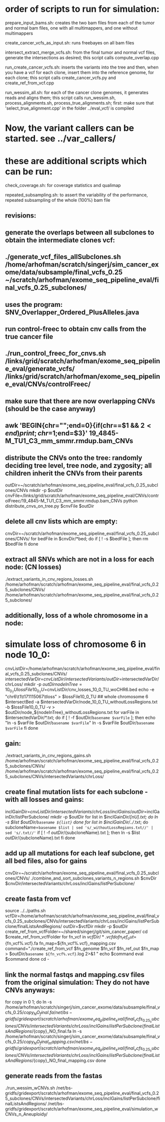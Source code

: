 ###
# order of scripts to run for simulation:
prepare_input_bams.sh: creates the two bam files from each of the tumor and normal bam files, one with all multimappers, and one without multimappers

create_cancer_vcfs_as_input.sh:	runs freebayes on all bam files

intersect_extract_merge_vcfs.sh: from the final tumor and normal vcf files, generate the intersections as desired; this script calls compute_overlap.cpp

run_create_cancer_vcfs.sh: inserts the variants into the tree and then, when you have a vcf for each clone, insert them into the reference genome, for each clone; this script calls create_cancer_vcfs.py and create_ref_from_vcf.cpp

run_wessim_all.sh: for each of the cancer clone genomes, it generates reads and aligns them; this script calls run_wessim.sh, process_alignments.sh, process_true_alignments.sh; first: make sure that 'select_true_alignment.cpp' in the folder ../eval_vcf/ is compiled


###
# Now, the variant callers can be started. see ../var_callers/

###
# these are additional scripts which can be run:

check_coverage.sh: for coverage statistics and qualimap

repeated_subsampling.sh: to assert the variability of the performance, repeated subsampling of the whole (100%) bam file


## revisions:

## generate the overlaps between all subclones to obtain the intermediate clones vcf:
## ./generate_vcf_files_allSubclones.sh  /home/arhofman/scratch/singerj/sim_cancer_exome/data/subsample/final_vcfs_0.25 ~/scratch/arhofman/exome_seq_pipeline_eval/final_vcfs_0.25_subclones/
## uses the program: SNV_Overlapper_Ordered_PlusAlleles.java

## run control-freec to obtain cnv calls from the true cancer file
## ./run_control_freec_for_cnvs.sh /links/grid/scratch/arhofman/exome_seq_pipeline_eval/generate_vcfs/ /links/grid/scratch/arhofman/exome_seq_pipeline_eval/CNVs/controlFreec/

## make sure that there are now overlapping CNVs (should be the case anyway)
## awk 'BEGIN{chr="";end=0}{if(chr==$1 && $2<end){print};chr=$1;end=$3}' 19_4845-M_TU1_C3_mm_smmr.rmdup.bam_CNVs

## distribute the CNVs onto the tree: randomly deciding tree level, tree node, and zygosity; all children inherit the CNVs from their parents
outDir=~/scratch/arhofman/exome_seq_pipeline_eval/final_vcfs_0.25_subclones/CNVs
mkdir -p $outDir
cnvFile=/links/grid/scratch/arhofman/exome_seq_pipeline_eval/CNVs/controlFreec/19_4845-M_TU1_C3_mm_smmr.rmdup.bam_CNVs
python distribute_cnvs_on_tree.py $cnvFile $outDir

## delete all cnv lists which are empty:
cnvDir=~/scratch/arhofman/exome_seq_pipeline_eval/final_vcfs_0.25_subclones/CNVs/
for bedFile in $cnvDir/*bed; do
	if  [  ! -s $bedFile ]; then
		rm $bedFile
	fi
done

## extract all SNVs which are not in a loss for each node: (CN losses)
./extract_variants_in_cnv_regions_losses.sh /home/arhofman/scratch/arhofman/exome_seq_pipeline_eval/final_vcfs_0.25_subclones/CNVs/  /home/arhofman/scratch/arhofman/exome_seq_pipeline_eval/final_vcfs_0.25_subclones/

## additionally, loss of a whole chromosome in a node:
# simulate loss of chromosome 6 in node 10_0:
cnvListDir=/home/arhofman/scratch/arhofman/exome_seq_pipeline_eval/final_vcfs_0.25_subclones/CNVs/
intersectedVarDir=$cnvListDir/intersectedVariants/
outDir=$intersectedVarDir/chrLoss/
mkdir -p $outDir
nodeInTree=10_0_TU
lossFile10_0_TU=$cnvListDir/cnv_losses_10_0_TU_woCHR6.bed
echo -e "chr6\t1\t171115067\tloss" > $lossFile10_0_TU ## whole chromosome 6
$intersectBed -a $intersectedVarDir/node_10_0_TU_withoutLossRegions.txt -b $lossFile10_0_TU -v > $outDir/node_${nodeInTree}_withoutLossRegions.txt
for varFile in $intersectedVarDir/*.txt; do 
	if [ ! -f $outDir/`basename $varFile` ]; then
		echo "ln -s $varFile $outDir/`basename $varFile`"
		ln -s $varFile $outDir/`basename $varFile`
	fi
done

## gain:
./extract_variants_in_cnv_regions_gains.sh /home/arhofman/scratch/arhofman/exome_seq_pipeline_eval/final_vcfs_0.25_subclones/CNVs/ /home/arhofman/scratch/arhofman/exome_seq_pipeline_eval/final_vcfs_0.25_subclones/CNVs/intersectedVariants/chrLoss/

## create final mutation lists for each subclone - with all losses and gains:
inclGainDir=$cnvListDir/intersectedVariants/chrLoss/inclGains/
outDir=$inclGainDir/listPerSubclone/
mkdir -p $outDir
for list in $inclGainDir/*[nU].txt; do
	ln -s $list $outDir/`basename ${list}`
done
for list in $inclGainDir/../*.txt; do
	subcloneName=`basename $list | sed 's/_withoutLossRegions.txt//' | sed 's/.txt//'`
	if [ ! -f $outDir/${subcloneName}.txt ]; then
		ln -s $list $outDir/${subcloneName}.txt
	fi
done


## add up all mutations for each leaf subclone, get all bed files, also for gains
cnvDir=~/scratch/arhofman/exome_seq_pipeline_eval/final_vcfs_0.25_subclones/CNVs/
./combine_and_sort_subclones_variants_n_regions.sh $cnvDir $cnvDir/intersectedVariants/chrLoss/inclGains/listPerSubclone/


## create fasta from vcf
source ../../paths.sh
vcfDir=/home/arhofman/scratch/arhofman/exome_seq_pipeline_eval/final_vcfs_0.25_subclones/CNVs/intersectedVariants/chrLoss/inclGains/listPerSubclone/finalListsAndRegions/
outDir=$vcfDir
mkdir -p $outDir
create_ref_from_vcfFolder=~/shared/singerj/git/sim_cancer_paper/
cd $create_ref_from_vcfFolder
	for fn_vcf in $vcfDir/*.vcf
	do
		fn_ref_out=${fn_vcf%.vcf}.fa
		fn_map=${fn_vcf%.vcf}_mapping.csv
		command="./create_ref_from_vcf $fn_genome $fn_vcf $fn_ref_out $fn_map > $outDir/`basename ${fn_vcf%.vcf}`.log 2>&1 "
		echo $command
		eval $command
	done
cd -

## link the normal fastqs and mapping.csv files from the original simulation: They do not have CNVs anyways:
for copy in 0 1; do
	ln -s /home/arhofman/scratch/singerj/sim_cancer_exome/data/subsample/final_vcfs_0.25/${copy}_NO_final.fa /net/bs-gridfs/gridexport/scratch/arhofman/exome_seq_pipeline_eval/final_vcfs_0.25_subclones/CNVs/intersectedVariants/chrLoss/inclGains/listPerSubclone/finalListsAndRegions/${copy}_NO_final.fa
	ln -s /home/arhofman/scratch/singerj/sim_cancer_exome/data/subsample/final_vcfs_0.25/${copy}_NO_final_mapping.csv /net/bs-gridfs/gridexport/scratch/arhofman/exome_seq_pipeline_eval/final_vcfs_0.25_subclones/CNVs/intersectedVariants/chrLoss/inclGains/listPerSubclone/finalListsAndRegions/${copy}_NO_final_mapping.csv
done

## generate reads from the fastas
./run_wessim_wCNVs.sh /net/bs-gridfs/gridexport/scratch/arhofman/exome_seq_pipeline_eval/final_vcfs_0.25_subclones/CNVs/intersectedVariants/chrLoss/inclGains/listPerSubclone/finalListsAndRegions/  /net/bs-gridfs/gridexport/scratch/arhofman/exome_seq_pipeline_eval/simulation_wCNVs_n_Aneuploidy/



